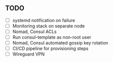 ## TODO

- [ ] systemd notification on failure
- [ ] Monitoring stack on separate node
- [ ] Nomad, Consul ACLs
- [ ] Run consul-template as non-root user
- [ ] Nomad, Consul automated gossip key rotation
- [ ] CI/CD pipeline for provisioning steps
- [ ] Wireguard VPN
